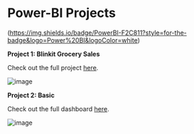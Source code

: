 # Power-BI Projects

(https://img.shields.io/badge/PowerBI-F2C811?style=for-the-badge&logo=Power%20BI&logoColor=white)

**Project 1: Blinkit Grocery Sales**

Check out the full project [here](https://app.powerbi.com/reportEmbed?reportId=c0e1ac82-1086-4cc8-bd07-ae85e50febea&autoAuth=true&ctid=65df6988-476e-454d-9c40-393bbe68634a).

![image](https://github.com/user-attachments/assets/eef85043-c434-4189-9eca-41edeada0b8e)


**Project 2: Basic**

Check out the full dashboard [here](https://app.powerbi.com/reportEmbed?reportId=18d956e1-460f-4820-b099-4915b1a64550&autoAuth=true&ctid=65df6988-476e-454d-9c40-393bbe68634a).

![image](https://github.com/user-attachments/assets/a6cd4e02-0d7b-4b8a-9427-8b24509aa513)
